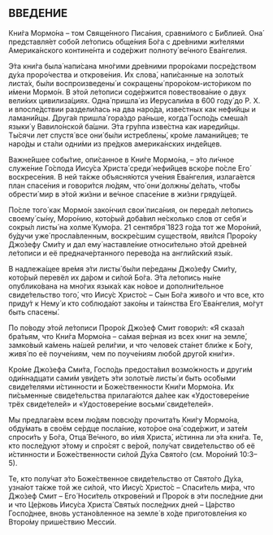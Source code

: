 ## ВВЕДЕ́НИЕ

Кни́га Мормо́на – том Свяще́нного Писа́ния, сравни́мого с Би́блией. Она́ представля́ет собо́й ле́топись обще́ния Бо́га с дре́вними жи́телями Америка́нского контине́нта и соде́ржит полноту́ ве́чного Ева́нгелия.

Э́та кни́га была́ напи́сана мно́гими дре́вними проро́ками посре́дством ду́ха проро́чества и открове́ния. Их слова́, напи́санные на золоты́х листа́х, бы́ли воспроизведены́ и сокращены́ проро́ком-исто́риком по и́мени Мормо́н. В э́той ле́тописи соде́ржится повествова́ние о двух вели́ких цивилиза́циях. Одна́ пришла́ из Иерусали́ма в 600 году́ до Р. Х. и впосле́дствии раздели́лась на два наро́да, изве́стных как нефи́йцы и ламани́йцы. Друга́я пришла́ гора́здо ра́ньше, когда́ Госпо́дь смеша́л языки́ у Вавило́нской ба́шни. Э́та гру́ппа изве́стна как иареди́йцы. Ты́сячи лет спустя́ все они́ бы́ли истреблены́, кро́ме ламани́йцев; те наро́ды и ста́ли одни́ми из пре́дков америка́нских инде́йцев.

Важне́йшее собы́тие, опи́санное в Кни́ге Мормо́на, – э́то ли́чное служе́ние Го́спода Иису́са Христа́ среди́ нефи́йцев вско́ре по́сле Его́ воскресе́ния. В ней та́кже объясня́ются уче́ния Ева́нгелия, излага́ется план спасе́ния и говори́тся лю́дям, что́ они́ должны́ де́лать, что́бы обрести́ мир в э́той жи́зни и ве́чное спасе́ние в жи́зни гряду́щей.

По́сле того́ как Мормо́н зако́нчил свои́ писа́ния, он переда́л ле́топись своему́ сы́ну, Моро́нию, кото́рый доба́вил не́сколько слов от себя́ и сокры́л листы́ на холме́ Кумо́ра. 21 сентября́ 1823 го́да тот же Моро́ний, бу́дучи уже́ просла́вленным, воскре́сшим существо́м, яви́лся Проро́ку Джо́зефу Сми́ту и дал ему́ наставле́ние относи́тельно э́той дре́вней ле́тописи и её предначе́ртанного перево́да на англи́йский язы́к.

В надлежа́щее вре́мя э́ти листы́ бы́ли пе́реданы Джо́зефу Сми́ту, кото́рый перевёл их да́ром и си́лой Бо́га. Э́та ле́топись ны́не опублико́вана на мно́гих языка́х как но́вое и дополни́тельное свиде́тельство того́, что Иису́с Христо́с – Сын Бо́га живо́го и что все, кто приду́т к Нему́ и кто соблюда́ют зако́ны и та́инства Его́ Ева́нгелия, мо́гут быть спасены́.

По по́воду э́той ле́тописи Проро́к Джо́зеф Смит говори́л: «Я сказа́л бра́тьям, что Кни́га Мормо́на – са́мая ве́рная из всех книг на земле́, замко́вый ка́мень на́шей рели́гии, и что челове́к ста́нет бли́же к Бо́гу, живя́ по её поуче́ниям, чем по поуче́ниям любо́й друго́й кни́ги».

Кро́ме Джо́зефа Сми́та, Госпо́дь предоста́вил возмо́жность и други́м оди́ннадцати сами́м уви́деть э́ти золоты́е листы́ и быть осо́быми свиде́телями и́стинности и Боже́ственности Кни́ги Мормо́на. Их пи́сьменные свиде́тельства прилага́ются да́лее как «Удостовере́ние трёх свиде́телей» и «Удостовере́ние восьми́ свиде́телей».

Мы предлага́ем всем лю́дям повсю́ду прочита́ть Кни́гу Мормо́на, обду́мать в своём се́рдце посла́ние, кото́рое она́ соде́ржит, и зате́м спроси́ть у Бо́га, Отца́ Ве́чного, во и́мя Христа́, и́стинна ли э́та кни́га. Те, кто после́дуют э́тому и спро́сят с ве́рой, полу́чат свиде́тельство об её и́стинности и Боже́ственности си́лой Ду́ха Свято́го (см. Моро́ний 10:3–5).

Те, кто полу́чат э́то Боже́ственное свиде́тельство от Свято́го Ду́ха, узна́ют та́кже той же си́лой, что Иису́с Христо́с – Спаси́тель ми́ра, что Джо́зеф Смит – Его́ Носи́тель открове́ний и Проро́к в э́ти после́дние дни и что Це́рковь Иису́са Христа́ Святы́х после́дних дней – Ца́рство Госпо́днее, вновь устано́вленное на земле́ в хо́де приготовле́ния ко Второ́му прише́ствию Месси́и.

<div style="page-break-after: always;"></div>
